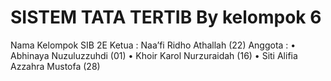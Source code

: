 # SISTEM TATA TERTIB By kelompok 6 #

Nama Kelompok SIB 2E 
Ketua   :  Naa’fi Ridho Athallah (22)
Anggota :
        •	Abhinaya Nuzuluzzuhdi (01)
        •	Khoir Karol Nurzuraidah (16)
        •	Siti Alifia Azzahra Mustofa (28)


